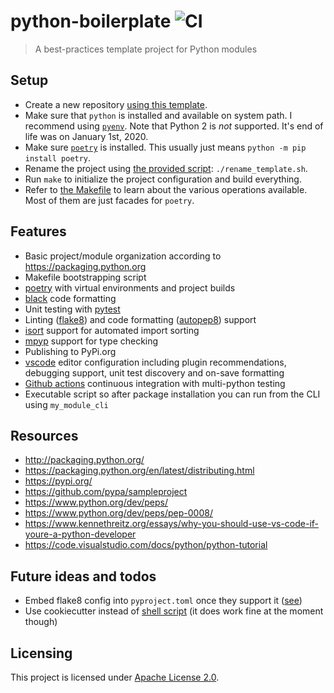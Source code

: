 # python-boilerplate ![CI](https://github.com/BastiTee/python-boilerplate/workflows/CI/badge.svg)

> A best-practices template project for Python modules

## Setup

- Create a new repository [using this template](https://github.com/BastiTee/python-boilerplate/generate).
- Make sure that `python` is installed and available on system path. I recommend using [`pyenv`](https://github.com/pyenv/pyenv). Note that Python 2 is _not_ supported. It's end of life was on January 1st, 2020.
- Make sure [`poetry`](https://python-poetry.org/) is installed. This usually just means `python -m pip install poetry`.
- Rename the project using [the provided script](rename_template.sh): `./rename_template.sh`.
- Run `make` to initialize the project configuration and build everything.
- Refer to [the Makefile](Makefile) to learn about the various operations available. Most of them are just facades for `poetry`.

## Features

- Basic project/module organization according to <https://packaging.python.org>
- Makefile bootstrapping script
- [poetry](https://python-poetry.org/) with virtual environments and project builds
- [black](https://github.com/psf/black) code formatting
- Unit testing with [pytest](https://docs.pytest.org/en/latest/)
- Linting ([flake8](http://flake8.pycqa.org)) and code formatting ([autopep8](https://github.com/hhatto/autopep8)) support
- [isort](https://pypi.org/project/isort/) support for automated import sorting
- [mpyp](https://pypi.org/project/mypy/) support for type checking
- Publishing to PyPi.org
- [vscode](https://code.visualstudio.com/) editor configuration including plugin recommendations, debugging support, unit test discovery and on-save formatting
- [Github actions](https://github.com/BastiTee/python-boilerplate/actions) continuous integration with multi-python testing
- Executable script so after package installation you can run from the CLI using `my_module_cli`

## Resources

- <http://packaging.python.org/>
- <https://packaging.python.org/en/latest/distributing.html>
- <https://pypi.org/>
- <https://github.com/pypa/sampleproject>
- <https://www.python.org/dev/peps/>
- <https://www.python.org/dev/peps/pep-0008/>
- <https://www.kennethreitz.org/essays/why-you-should-use-vs-code-if-youre-a-python-developer>
- <https://code.visualstudio.com/docs/python/python-tutorial>

## Future ideas and todos

- Embed flake8 config into `pyproject.toml` once they support it ([see](https://github.com/PyCQA/flake8/issues/234))
- Use cookiecutter instead of [shell script](./rename_template.sh) (it does work fine at the moment though)

## Licensing

This project is licensed under [Apache License 2.0](LICENSE.txt).
